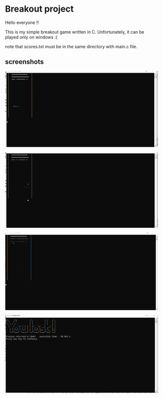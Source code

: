 # Breakout project

Hello everyone !!

This is my simple breakout game written in C. Unfortunately, it can be played only on windows :(

note that scores.txt must be in the same directory with main.c file.

## screenshots

![screenshot1](./screenshots/screenshot(1).png)


![screenshot2](./screenshots/screenshot(2).png)

![screenshot3](./screenshots/screenshot(3).png)

![screenshot4](./screenshots/screenshot(4).png)

